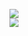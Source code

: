 [![](https://img.shields.io/badge/Made%20With-Github%20Spray-lightgrey.svg?style=for-the-badge&logo=github)](https://github.com/Annihil/github-spray#12935)  
[![](https://i.imgur.com/2DrTn0Z.gif)](https://github.com/Annihil/github-spray)